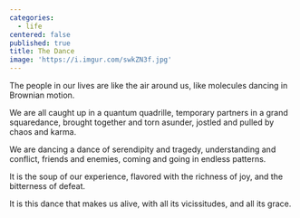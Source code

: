 ```yaml
---
categories:
  - life
centered: false
published: true
title: The Dance
image: 'https://i.imgur.com/swkZN3f.jpg'
---
```

The people in our lives
are like the air around us,
like molecules dancing 
in Brownian motion.

We are all caught up 
in a quantum quadrille,
temporary partners
in a grand squaredance,
brought together
and torn asunder,
jostled and pulled 
by chaos and karma.

We are dancing a dance
of serendipity and tragedy,
understanding and conflict,
friends and enemies,
coming and going
in endless patterns.

It is the soup
of our experience,
flavored 
with the richness of joy,
and the bitterness
of defeat.

It is this dance
that makes us alive,
with all its vicissitudes,
and all its grace.

